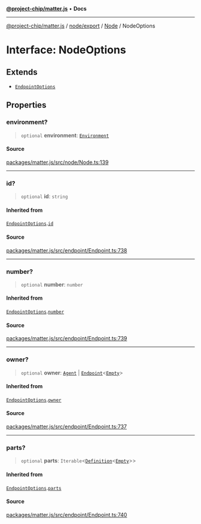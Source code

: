 [**@project-chip/matter.js**](../../../../../README.md) • **Docs**

***

[@project-chip/matter.js](../../../../../modules.md) / [node/export](../../../README.md) / [Node](../README.md) / NodeOptions

# Interface: NodeOptions

## Extends

- [`EndpointOptions`](../../../../../endpoint/export/namespaces/Endpoint/interfaces/EndpointOptions.md)

## Properties

### environment?

> `optional` **environment**: [`Environment`](../../../../../environment/export/classes/Environment.md)

#### Source

[packages/matter.js/src/node/Node.ts:139](https://github.com/project-chip/matter.js/blob/7a8cbb56b87d4ccf34bec5a9a95ab40a1711324f/packages/matter.js/src/node/Node.ts#L139)

***

### id?

> `optional` **id**: `string`

#### Inherited from

[`EndpointOptions`](../../../../../endpoint/export/namespaces/Endpoint/interfaces/EndpointOptions.md).[`id`](../../../../../endpoint/export/namespaces/Endpoint/interfaces/EndpointOptions.md#id)

#### Source

[packages/matter.js/src/endpoint/Endpoint.ts:738](https://github.com/project-chip/matter.js/blob/7a8cbb56b87d4ccf34bec5a9a95ab40a1711324f/packages/matter.js/src/endpoint/Endpoint.ts#L738)

***

### number?

> `optional` **number**: `number`

#### Inherited from

[`EndpointOptions`](../../../../../endpoint/export/namespaces/Endpoint/interfaces/EndpointOptions.md).[`number`](../../../../../endpoint/export/namespaces/Endpoint/interfaces/EndpointOptions.md#number)

#### Source

[packages/matter.js/src/endpoint/Endpoint.ts:739](https://github.com/project-chip/matter.js/blob/7a8cbb56b87d4ccf34bec5a9a95ab40a1711324f/packages/matter.js/src/endpoint/Endpoint.ts#L739)

***

### owner?

> `optional` **owner**: [`Agent`](../../../../../endpoint/export/classes/Agent.md) \| [`Endpoint`](../../../../../endpoint/export/classes/Endpoint.md)\<[`Empty`](../../../../../behavior/cluster/export/-internal-/interfaces/Empty.md)\>

#### Inherited from

[`EndpointOptions`](../../../../../endpoint/export/namespaces/Endpoint/interfaces/EndpointOptions.md).[`owner`](../../../../../endpoint/export/namespaces/Endpoint/interfaces/EndpointOptions.md#owner)

#### Source

[packages/matter.js/src/endpoint/Endpoint.ts:737](https://github.com/project-chip/matter.js/blob/7a8cbb56b87d4ccf34bec5a9a95ab40a1711324f/packages/matter.js/src/endpoint/Endpoint.ts#L737)

***

### parts?

> `optional` **parts**: `Iterable`\<[`Definition`](../../../../../endpoint/export/namespaces/Endpoint/README.md#definitiont)\<[`Empty`](../../../../../behavior/cluster/export/-internal-/interfaces/Empty.md)\>\>

#### Inherited from

[`EndpointOptions`](../../../../../endpoint/export/namespaces/Endpoint/interfaces/EndpointOptions.md).[`parts`](../../../../../endpoint/export/namespaces/Endpoint/interfaces/EndpointOptions.md#parts)

#### Source

[packages/matter.js/src/endpoint/Endpoint.ts:740](https://github.com/project-chip/matter.js/blob/7a8cbb56b87d4ccf34bec5a9a95ab40a1711324f/packages/matter.js/src/endpoint/Endpoint.ts#L740)
